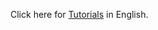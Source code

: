 Click here for [Tutorials](https://cqsrdbo4fm8.feishu.cn/wiki/NdstwLoQuiZDYOk3vfvc6GTOn9g?from=from_copylink) in English.
